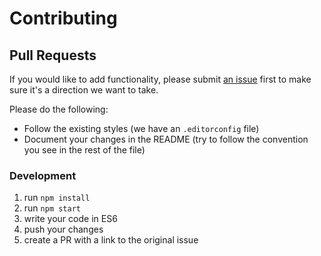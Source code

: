 # Contributing

## Pull Requests

If you would like to add functionality, please submit [an issue](https://github.com/MABelanger/mailatt/issues)
first to make sure it's a direction we want to take.

Please do the following:
* Follow the existing styles (we have an `.editorconfig` file)
* Document your changes in the README (try to follow the convention you see in the rest of the file)

### Development

1. run `npm install`
2. run `npm start`
3. write your code in ES6
7. push your changes
8. create a PR with a link to the original issue
